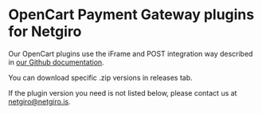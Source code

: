 # OpenCart Payment Gateway plugins for Netgiro
Our OpenCart plugins use the iFrame and POST integration way described in [our Github documentation](https://netgiro.github.io/).

You can download specific .zip versions in releases tab.

If the plugin version you need is not listed below, please contact us at netgiro@netgiro.is.
